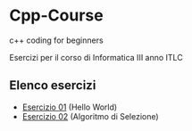 # Cpp-Course
c++ coding for beginners

Esercizi per il corso di Informatica III anno ITLC

## Elenco esercizi
- [Esercizio 01](https://github.com/scatanese/Cpp-Course/tree/main/Esercizio_01) (Hello World)
- [Esercizio 02](https://github.com/scatanese/Cpp-Course/tree/main/Esercizio_02) (Algoritmo di Selezione)

